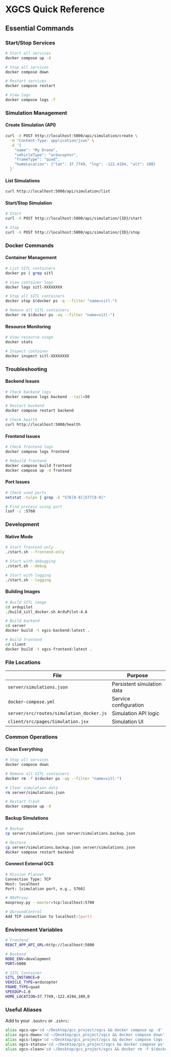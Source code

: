# XGCS Quick Reference

## Essential Commands

### Start/Stop Services
```bash
# Start all services
docker compose up -d

# Stop all services
docker compose down

# Restart services
docker compose restart

# View logs
docker compose logs -f
```

### Simulation Management

#### Create Simulation (API)
```bash
curl -X POST http://localhost:5000/api/simulation/create \
  -H "Content-Type: application/json" \
  -d '{
    "name": "My Drone",
    "vehicleType": "arducopter",
    "frameType": "quad",
    "homeLocation": {"lat": 37.7749, "lng": -122.4194, "alt": 100}
  }'
```

#### List Simulations
```bash
curl http://localhost:5000/api/simulation/list
```

#### Start/Stop Simulation
```bash
# Start
curl -X POST http://localhost:5000/api/simulation/{ID}/start

# Stop
curl -X POST http://localhost:5000/api/simulation/{ID}/stop
```

### Docker Commands

#### Container Management
```bash
# List SITL containers
docker ps | grep sitl

# View container logs
docker logs sitl-XXXXXXXX

# Stop all SITL containers
docker stop $(docker ps -q --filter "name=sitl-")

# Remove all SITL containers
docker rm $(docker ps -aq --filter "name=sitl-")
```

#### Resource Monitoring
```bash
# View resource usage
docker stats

# Inspect container
docker inspect sitl-XXXXXXXX
```

### Troubleshooting

#### Backend Issues
```bash
# Check backend logs
docker compose logs backend --tail=50

# Restart backend
docker compose restart backend

# Check health
curl http://localhost:5000/health
```

#### Frontend Issues
```bash
# Check frontend logs
docker compose logs frontend

# Rebuild frontend
docker compose build frontend
docker compose up -d frontend
```

#### Port Issues
```bash
# Check used ports
netstat -tulpn | grep -E "576[0-9]|577[0-9]"

# Find process using port
lsof -i :5760
```

### Development

#### Native Mode
```bash
# Start frontend only
./start.sh --frontend-only

# Start with debugging
./start.sh --debug

# Start with logging
./start.sh --logging
```

#### Building Images
```bash
# Build SITL image
cd ardupilot
./build_sitl_docker.sh ArduPilot-4.6

# Build backend
cd server
docker build -t xgcs-backend:latest .

# Build frontend
cd client
docker build -t xgcs-frontend:latest .
```

### File Locations

| File | Purpose |
|------|---------|
| `server/simulations.json` | Persistent simulation data |
| `docker-compose.yml` | Service configuration |
| `server/src/routes/simulation_docker.js` | Simulation API logic |
| `client/src/pages/Simulation.jsx` | Simulation UI |

### Common Operations

#### Clean Everything
```bash
# Stop all services
docker compose down

# Remove all SITL containers
docker rm -f $(docker ps -aq --filter "name=sitl-")

# Clear simulation data
rm server/simulations.json

# Restart fresh
docker compose up -d
```

#### Backup Simulations
```bash
# Backup
cp server/simulations.json server/simulations.backup.json

# Restore
cp server/simulations.backup.json server/simulations.json
docker compose restart backend
```

#### Connect External GCS
```bash
# Mission Planner
Connection Type: TCP
Host: localhost
Port: [simulation port, e.g., 5760]

# MAVProxy
mavproxy.py --master=tcp:localhost:5760

# QGroundControl
Add TCP connection to localhost:[port]
```

### Environment Variables

```bash
# Frontend
REACT_APP_API_URL=http://localhost:5000

# Backend
NODE_ENV=development
PORT=5000

# SITL Container
SITL_INSTANCE=0
VEHICLE_TYPE=arducopter
FRAME_TYPE=quad
SPEEDUP=1.0
HOME_LOCATION=37.7749,-122.4194,100,0
```

### Useful Aliases

Add to your `.bashrc` or `.zshrc`:

```bash
alias xgcs-up='cd ~/Desktop/gcs_project/xgcs && docker compose up -d'
alias xgcs-down='cd ~/Desktop/gcs_project/xgcs && docker compose down'
alias xgcs-logs='cd ~/Desktop/gcs_project/xgcs && docker compose logs -f'
alias xgcs-status='cd ~/Desktop/gcs_project/xgcs && docker compose ps'
alias xgcs-clean='cd ~/Desktop/gcs_project/xgcs && docker rm -f $(docker ps -aq --filter "name=sitl-")'
``` 